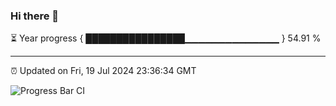 ### Hi there 👋

⏳ Year progress { ████████████████▁▁▁▁▁▁▁▁▁▁▁▁▁▁ } 54.91 %

---

⏰ Updated on Fri, 19 Jul 2024 23:36:34 GMT

![Progress Bar CI](https://github.com/IshwaranRudhara/GIT-ACTION/workflows/Progress%20Bar%20CI/badge.svg)
